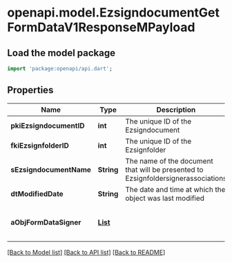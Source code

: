 # openapi.model.EzsigndocumentGetFormDataV1ResponseMPayload

## Load the model package
```dart
import 'package:openapi/api.dart';
```

## Properties
Name | Type | Description | Notes
------------ | ------------- | ------------- | -------------
**pkiEzsigndocumentID** | **int** | The unique ID of the Ezsigndocument | 
**fkiEzsignfolderID** | **int** | The unique ID of the Ezsignfolder | 
**sEzsigndocumentName** | **String** | The name of the document that will be presented to Ezsignfoldersignerassociations | 
**dtModifiedDate** | **String** | The date and time at which the object was last modified | 
**aObjFormDataSigner** | [**List<CustomFormDataSignerResponse>**](CustomFormDataSignerResponse.md) |  | [default to const []]

[[Back to Model list]](../README.md#documentation-for-models) [[Back to API list]](../README.md#documentation-for-api-endpoints) [[Back to README]](../README.md)


